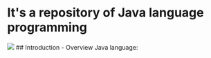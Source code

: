 # It's a repository of Java language programming
<img src="https://cryptoid.com.br/wp-content/uploads/2017/03/java_capa-1440x564_c.jpg"/>
## Introduction - Overview Java language:
